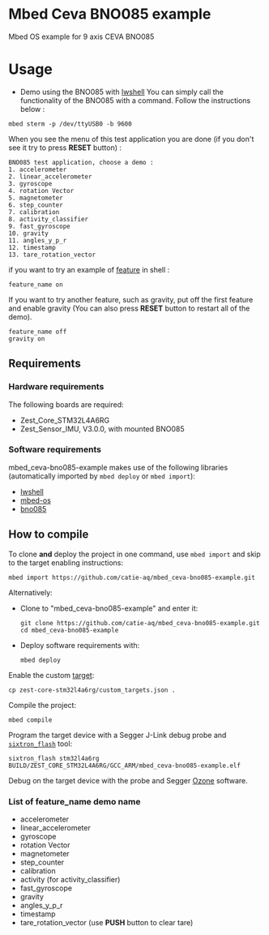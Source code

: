 # Mbed Ceva BNO085 example
Mbed OS example for 9 axis CEVA BNO085

# Usage
- Demo using the BNO085 with [lwshell](https://github.com/MaJerle/lwshell) You can simply call the functionality of the BNO085 with a command. Follow the instructions below :
```
mbed sterm -p /dev/ttyUSB0 -b 9600
```
When you see the menu of this test application you are done (if you don't see it try to press **RESET** button) : 
```
BNO085 test application, choose a demo :
1. accelerometer
2. linear_accelerometer
3. gyroscope
4. rotation Vector
5. magnetometer
6. step_counter
7. calibration
8. activity_classifier
9. fast_gyroscope
10. gravity
11. angles_y_p_r
12. timestamp
13. tare_rotation_vector
```
if you want to try an example of [feature](#list-of-feature_name-demo-name) in shell :
```
feature_name on
``` 
If you want to try another feature, such as gravity, put off the first feature and enable gravity (You can also press **RESET** button to restart all of the demo).

```
feature_name off
gravity on
```
## Requirements
### Hardware requirements
The following boards are required:
- Zest_Core_STM32L4A6RG
- Zest_Sensor_IMU, V3.0.0, with mounted BNO085

### Software requirements
mbed_ceva-bno085-example makes use of the following libraries (automatically
imported by `mbed deploy` or `mbed import`):
- [lwshell](https://github.com/MaJerle/lwshell)
- [mbed-os](https://github.com/ARMmbed/mbed-os)
- [bno085](https://github.com/catie-aq/mbed_ceva-bno085)

## How to compile
To clone **and** deploy the project in one command, use `mbed import` and skip to the
target enabling instructions:
```shell
mbed import https://github.com/catie-aq/mbed_ceva-bno085-example.git
```

Alternatively:

- Clone to "mbed_ceva-bno085-example" and enter it:
  ```shell
  git clone https://github.com/catie-aq/mbed_ceva-bno085-example.git
  cd mbed_ceva-bno085-example
  ```

- Deploy software requirements with:
  ```shell
  mbed deploy
  ```

Enable the custom [target](https://github.com/catie-aq/mbed_zest-core-stm32l4a6rg):
```shell
cp zest-core-stm32l4a6rg/custom_targets.json .
```

Compile the project:
```shell
mbed compile
```

Program the target device with a Segger J-Link debug probe and
[`sixtron_flash`](https://github.com/catie-aq/6tron_flash) tool:
```shell
sixtron_flash stm32l4a6rg BUILD/ZEST_CORE_STM32L4A6RG/GCC_ARM/mbed_ceva-bno085-example.elf
```

Debug on the target device with the probe and Segger
[Ozone](https://www.segger.com/products/development-tools/ozone-j-link-debugger)
software.

### List of feature_name demo name
- accelerometer
- linear_accelerometer
- gyroscope
- rotation Vector
- magnetometer
- step_counter
- calibration
- activity (for activity_classifier)
- fast_gyroscope
- gravity
- angles_y_p_r
- timestamp
- tare_rotation_vector (use **PUSH** button to clear tare)